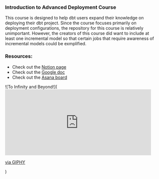 ### Introduction to Advanced Deployment Course
This course is designed to help dbt users expand their knowledge on deploying their dbt project. Since the course focuses primarily on deployment configurations, the repository for this course is relatively unimportant. However, the creators of this course did want to include at least one incremental model so that certain jobs that require awareness of incremental models could be exmplified.

### Resources:
- Check out the [Notion page](https://www.notion.so/dbtlabs/Advanced-Deployment-Course-7c11a14a8336428e975cbec902ca7dbe)
- Check out the [Google doc](https://docs.google.com/document/d/1eKB3AKp0B-7JM6ditawX6styMlsVeB_tarFeoWlbLmw/edit#heading=h.goagvsdbtjn8)
- Check out the [Asana board](https://app.asana.com/0/1202285925158690/1202300042484015/f)

![To Infinity and Beyond!](<iframe src="https://giphy.com/embed/UoCA5JIbXgq9q" width="480" height="217" frameBorder="0" class="giphy-embed" allowFullScreen></iframe><p><a href="https://giphy.com/gifs/story-box-beyond-UoCA5JIbXgq9q">via GIPHY</a></p>)
